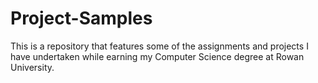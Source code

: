 # Project-Samples
This is a repository that features some of the assignments and projects I have 
undertaken while earning my Computer Science degree at Rowan University.

